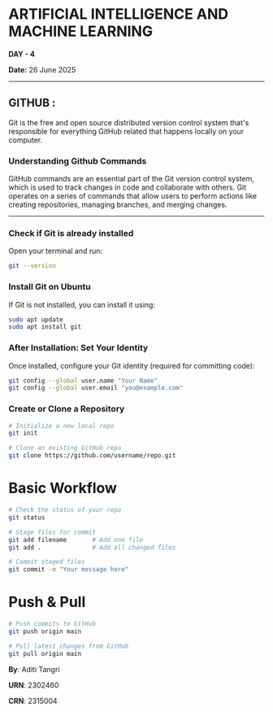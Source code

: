 # ARTIFICIAL INTELLIGENCE AND MACHINE LEARNING 
**DAY - 4**

**Date:** 26 June 2025  

---

## GITHUB :

Git is the free and open source distributed version control system that's responsible for everything GitHub related that happens locally on your computer.

### Understanding Github Commands  
GitHub commands are an essential part of the Git version control system, which is used to track changes in code and collaborate with others. Git operates on a series of commands that allow users to perform actions like creating repositories, managing branches, and merging changes.

---

### Check if Git is already installed  
Open your terminal and run:  
```bash
git --version
```
### Install Git on Ubuntu
If Git is not installed, you can install it using:
```bash
sudo apt update
sudo apt install git
```

###	After Installation: Set Your Identity
Once installed, configure your Git identity (required for committing code):
```bash
git config --global user.name "Your Name"
git config --global user.email "you@example.com"
```
###	Create or Clone a Repository
```bash
# Initialize a new local repo
git init

# Clone an existing GitHub repo
git clone https://github.com/username/repo.git
```

#	Basic Workflow
```bash
# Check the status of your repo
git status

# Stage files for commit
git add filename       # Add one file
git add .              # Add all changed files

# Commit staged files
git commit -m "Your message here"
```

#	Push & Pull
```bash
# Push commits to GitHub 
git push origin main

# Pull latest changes from GitHub
git pull origin main
```

**By**: Aditi Tangri

**URN**: 2302460  

**CRN**: 2315004
